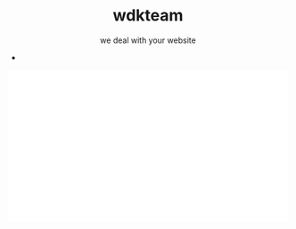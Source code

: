 <span align="center">

# wdkteam
we deal with your website

-
  
![Metrics](/github-metrics.svg)
  
</span>
